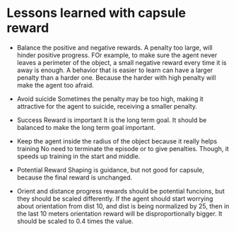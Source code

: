 # Lessons learned with capsule reward

- Balance the positive and negative rewards.
A penalty too large, will hinder positive progress.
FOr example, to make sure the agent never leaves a perimeter of the object, a small negative reward every time it is away is enough.
A behavior that is easier to learn can have a larger penalty than a harder one. Because the harder with high penalty will make the agent too afraid.

- Avoid suicide
Sometimes the penalty may be too high, making it attractive for the agent to suicide, receiving a smaller penalty.

- Success Reward is important
It is the long term goal. It should be balanced to make the long term goal important.

- Keep the agent inside the radius of the object because it really helps training
No need to terminate the episode or to give penalties.
Though, it speeds up training in the start and middle.

- Potential Reward Shaping is guidance, but not good for capsule, because the final reward is unchanged.

- Orient and distance progress rewards should be potential funcions, but they should be scaled differently.
If the agent should start worrying about orientation from dist 10, and dist is being normalized by 25, then in the last 10 meters orientation reward will be disproportionally bigger.
It should be scaled to 0.4 times the value.